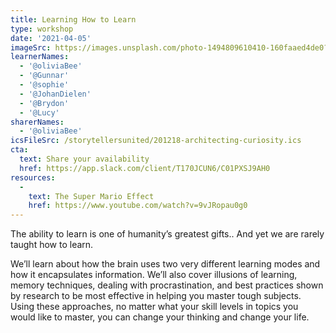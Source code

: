 ```yaml
---
title: Learning How to Learn
type: workshop
date: '2021-04-05'
imageSrc: https://images.unsplash.com/photo-1494809610410-160faaed4de0?ixid=MXwxMjA3fDB8MHxwaG90by1wYWdlfHx8fGVufDB8fHw%3D&ixlib=rb-1.2.1&auto=format&fit=crop&w=934&q=80
learnerNames:
  - '@oliviaBee'
  - '@Gunnar'
  - '@sophie'
  - '@JohanDielen'
  - '@Brydon'
  - '@Lucy'
sharerNames: 
  - '@oliviaBee'
icsFileSrc: /storytellersunited/201218-architecting-curiosity.ics
cta:
  text: Share your availability
  href: https://app.slack.com/client/T170JCUN6/C01PXSJ9AH0
resources:
  -
    text: The Super Mario Effect
    href: https://www.youtube.com/watch?v=9vJRopau0g0
---
```

The ability to learn is one of humanity’s greatest gifts.. And yet we are rarely taught how to learn. 
<!--more-->
We’ll learn about how the brain uses two very different learning modes and how it encapsulates information. We’ll also cover illusions of learning, memory techniques, dealing with procrastination, and best practices shown by research to be most effective in helping you master tough subjects. Using these approaches, no matter what your skill levels in topics you would like to master, you can change your thinking and change your life.


<div class="typeform-widget" data-url="https://form.typeform.com/to/whf6nuDX?typeform-medium=embed-snippet" data-transparency="100" data-hide-headers="true" data-hide-footer="true" style="width: 100%; height: 700px;"></div> <script> (function() { var qs,js,q,s,d=document, gi=d.getElementById, ce=d.createElement, gt=d.getElementsByTagName, id="typef_orm", b="https://embed.typeform.com/"; if(!gi.call(d,id)) { js=ce.call(d,"script"); js.id=id; js.src=b+"embed.js"; q=gt.call(d,"script")[0]; q.parentNode.insertBefore(js,q) } })() </script>


